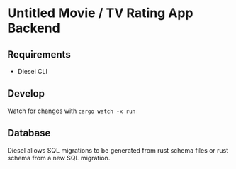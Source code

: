 # Untitled Movie / TV Rating App Backend

## Requirements

-   Diesel CLI

## Develop

Watch for changes with `cargo watch -x run`

## Database

Diesel allows SQL migrations to be generated from rust schema files or rust schema from a new SQL migration.
